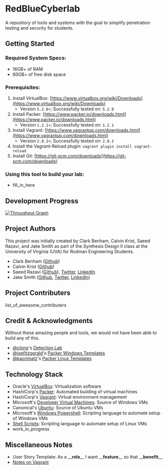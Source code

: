 # RedBlueCyberlab

A repository of tools and systems with the goal to simplify penetration testing and security for students.

## Getting Started

### Required System Specs:
* 16GB+ of RAM
* 60GB+ of free disk space

### Prerequisites:
1. Install VirtualBox: [https://www.virtualbox.org/wiki/Downloads](https://www.virtualbox.org/wiki/Downloads)
    * Version `5.2.8+`; Successfully tested on: `5.2.8`
1. Install Packer: [https://www.packer.io/downloads.html](https://www.packer.io/downloads.html)
    * Version `1.2.1+`; Successfully tested on: `1.2.1`
1. Install Vagrant: [https://www.vagrantup.com/downloads.html](https://www.vagrantup.com/downloads.html)
    * Version `2.0.2+`; Successfully tested on: `2.0.2`
1. Install the Vagrant-Reload plugin: `vagrant plugin install vagrant-reload`
1. Install Git: [https://git-scm.com/downloads](https://git-scm.com/downloads)

### Using this tool to build your lab:
* fill_in_here

## Development Progress
[![Throughput Graph](https://graphs.waffle.io/CalvinKrist/RedBlueCyberlab/throughput.svg)](https://waffle.io/CalvinKrist/RedBlueCyberlab/metrics/throughput)

## Project Authors
This project was initially created by Clark Benham, Calvin Krist, Saeed Razavi, and Jake Smith as part of the Synthesis Design II class at the University of Virginia (UVA) for Rodman Engineering Students.
* Clark Benham ([Github](https://github.com/CLARKBENHAM))
* Calvin Krist ([Github](https://github.com/CalvinKrist))
* Saeed Razavi ([Github](https://github.com/SaeedRazavi)), [Twitter](https://twitter.com/CalvinKrist), [LinkedIn](https://www.linkedin.com/in/calvin-krist/)
* Jake Smith ([Github](https://github.com/ION28), [Twitter](https://twitter.com/jtsmith282), [LinkedIn](https://linkedin.com/in/jakesmith282/))

## Project Contributers
list_of_awesome_contributers

## Credit & Acknowledgments
Without these amazing people and tools, we would not have been able to build any of this.
* [@clong](https://github.com/clong)'s [Detection Lab](https://github.com/clong/DetectionLab)
* [@joefitzgerald](https://github.com/joefitzgerald)'s [Packer Windows Templates](https://github.com/joefitzgerald/packer-windows)
* [@kaorimatz](https://github.com/kaorimatz)'s [Packer Linux Templates](https://github.com/kaorimatz/packer-templates)

## Technology Stack
* Oracle's [VirtualBox](https://www.virtualbox.org/): Virtualization software
* HashiCorp's [Packer](https://www.packer.io): Automated building of virtual machines
* HashiCorp's [Vagrant](https://www.vagrantup.com/): Virtual environment management
* Microsoft's [Developer Virtual Machines](https://developer.microsoft.com/en-us/microsoft-edge/tools/vms/): Source of Windows VMs
* Canonical's [Ubuntu](http://releases.ubuntu.com/): Source of Ubuntu VMs
* Microsoft's [Windows Powershell](https://docs.microsoft.com/en-us/powershell/scripting/getting-started/getting-started-with-windows-powershell?): Scripting language to automate setup of Windows VMs
* [Shell Scripts](https://en.wikipedia.org/wiki/Shell_script): Scripting language to automate setup of Linux VMs
* work_in_progress

## Miscellaneous Notes
* User Story Template:   As a \_\___role__\_\_ I want \_\___feature__\_\_ so that \_\___benefit__\_\_
* [Notes on Vagrant](VagrantNotes.MD)
